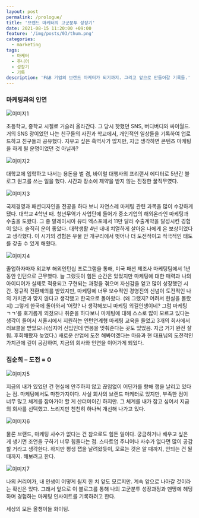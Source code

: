 ```yaml
---
layout: post
permalink: /prologue/
title: '브랜드 마케터의 고군분투 성장기'
date: 2021-08-15 11:20:00 +09:00
feature: '/img/posts/03/thum.png'
categories:
  - marketing
tags:
  - 마케터
  - 주니어
  - 성장기
  - 기록
description: 'F&B 기업의 브랜드 마케터가 되기까지. 그리고 앞으로 만들어갈 기록들.'
---
```

### 마케팅과의 인연

![이미지1](/img/posts/03/5.jpg)

초등학교, 중학교 시절로 거슬러 올라간다. 그 당시 핫했던 SNS, 버디버디와 싸이월드.
거의 SNS 광이었던 나는 친구들의 사진과 학교에서, 개인적인 일상들을 기록하여 업로드하고 친구들과 공유했다. 지우고 싶은 흑역사가 많지만, 지금 생각하면 콘텐츠 마케팅을 하게 될 운명이었던 것 아닐까?



![이미지2](/img/posts/03/7.jpg)



대학교에 입학하고 나서는 용돈을 벌 겸, 바이럴 대행사의 프리랜서 에디터로 5년간 블로그 원고를 쓰는 일을 했다. 시간과 장소에 제약을 받지 않는 진정한 꿀직무였다.




![이미지3](/img/posts/03/4.PNG)

국제경영과 패션디자인을 전공을 하다 보니 자연스레 마케팅 관련 과목을 많이 수강하게 됐다. 대학교 4학년 때. 청년무역가 사업단에 들어가 중소기업의 해외온라인 마케팅과 수출을 도왔다. 그 중 말레이시아 뷰티 엑스포에서 11만 달러 수출계약을 달성시킨 경험이 있다. 솔직히 운이 좋았다. 대학생활 4년 내내 치열하게 살아온 나에게 온 보상이었다고 생각했다. 이 시기의 경험은 우물 안 개구리에서 벗어나  더 도전적이고 적극적인 태도를 갖출 수 있게 해줬다.


![이미지4](/img/posts/03/3.PNG)

졸업하자마자 외교부 해외인턴십 프로그램을 통해, 미국 패션 제조사 마케팅팀에서 1년동안 인턴으로 근무했다. 늘 그랬듯이 힘든 순간은 있었지만 마케팅에 대한 매력과 나의 아이디어가 실제로 적용되고 구현되는 과정을 겪으며 자신감을 얻고 많이 성장했던 시간. 정규직 전환제의를 받았지만, 마케팅에 너무 보수적인 경영진의 신념이 도전적인 나의 가치관과 맞지 않다고 생각했고 한국으로 돌아왔다. (왜 그랬지? 어려서 현실을 몰랐지)
그렇게 한국에 돌아와서 ‘어랏? 나 생각해보니 마케팅 외길인생이네? 그럼 마케팅 ㄱㄱ’를 호기롭게 외쳤으나 취준을 하다보니 마케팅에 대해 스스로 많이 모르고 있다는 생각이 들어서 서울시에서 지원하는 인턴연계형 마케팅 교육을 들었고 3개의 회사에서 러브콜을 받았으나(심지어 신입인데 연봉을 맞춰준다는 곳도 있었음. 지금 거기 완전 잘됨. 후회해봤자 늦었다.)  새로운 산업에 도전 해봐야겠다는 마음과 현 대표님의 도전적인 가치관에 깊이 공감하여, 지금의 회사와 인연을 이어가게 되었다.



### 집순희 – 도전 = 0

![이미지5](/img/posts/03/1.PNG)

지금의 내가 있었던 건 현실에 안주하지 않고 끊임없이 어딘가를 향해 잽을 날리고 있다는 점. 마케팅에서도 마찬가지이다. 사실 회사의 브랜드 마케터로 있지만, 부족한 점이 너무 많고 체계를 잡아가야 할 게 산더미이긴 하지만. 그 체계를 내가 잡고 싶어서 지금의 회사를 선택했고. 느리지만 천천히 하나씩 개선해 나가고 있다.


![이미지6](/img/posts/03/8.jpg)

물론 브랜드, 마케팅 사수가 없다는 건 참으로도 힘든 일이다. 궁금하거나 배우고 싶은 게 생기면 조언을 구하기 너무 힘들다는 점. 스타트업 주니어나 사수가 없다면 많이 공감할 거라고 생각한다. 하지만 평생 잽을 날려왔듯이, 모르는 것은 알 때까지, 안되는 건 될 때까지. 해보려고 한다.


![이미지7](/img/posts/03/6.jpg)

나의 커리어가, 내 인생이 어떻게 될지 한 치 앞도 모르지만. 계속 앞으로 나아갈 것이라는 확신은 있다. 그래서 앞으로 이 블로그를 통해 나의 고군분투 성장과정과 맨땅에 헤딩하며 경험하는 마케팅 인사이트를 기록하려고 한다.


세상의 모든 올챙이들 화이팅.
